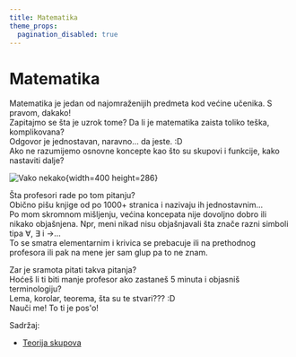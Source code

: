 ```yaml
---
title: Matematika
theme_props:
  pagination_disabled: true
---
```


# Matematika


Matematika je jedan od najomraženijih predmeta kod većine učenika.
S pravom, dakako!  
Zapitajmo se šta je uzrok tome?
Da li je matematika zaista toliko teška, komplikovana?  
Odgovor je jednostavan, naravno... da jeste. :D  
Ako ne razumijemo osnovne koncepte kao što su skupovi i funkcije, kako nastaviti dalje?

![Vako nekako](https://i.imgur.com/UOhQzH5.gif){width=400 height=286}

Šta profesori rade po tom pitanju?  
Obično pišu knjige od po 1000+ stranica i nazivaju ih jednostavnim...  
Po mom skromnom mišljenju, većina koncepata nije dovoljno dobro ili nikako objašnjena.
Npr, meni nikad nisu objašnjavali šta znače razni simboli tipa $\forall$, $\exists$ i $\rightarrow$...  
To se smatra elementarnim i krivica se prebacuje ili na prethodnog profesora ili
pak na mene jer sam glup pa to ne znam.

Zar je sramota pitati takva pitanja?  
Hoćeš li ti biti manje profesor ako zastaneš 5 minuta i objasniš terminologiju?  
Lema, korolar, teorema, šta su te stvari??? :D  
Nauči me! To ti je pos'o!

Sadržaj:
- [Teorija skupova](/maths/set_theory.html)